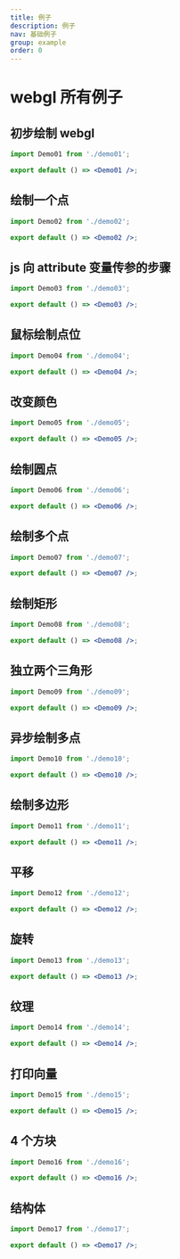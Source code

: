 ```yaml
---
title: 例子
description: 例子
nav: 基础例子
group: example
order: 0
---
```


# webgl 所有例子

## 初步绘制 webgl

```jsx
import Demo01 from './demo01';

export default () => <Demo01 />;
```

## 绘制一个点

```jsx
import Demo02 from './demo02';

export default () => <Demo02 />;
```

## js 向 attribute 变量传参的步骤

```jsx
import Demo03 from './demo03';

export default () => <Demo03 />;
```

## 鼠标绘制点位

```jsx
import Demo04 from './demo04';

export default () => <Demo04 />;
```

## 改变颜色

```jsx
import Demo05 from './demo05';

export default () => <Demo05 />;
```

## 绘制圆点

```jsx
import Demo06 from './demo06';

export default () => <Demo06 />;
```

## 绘制多个点

```jsx
import Demo07 from './demo07';

export default () => <Demo07 />;
```

## 绘制矩形

```jsx
import Demo08 from './demo08';

export default () => <Demo08 />;
```

## 独立两个三角形

```jsx
import Demo09 from './demo09';

export default () => <Demo09 />;
```

## 异步绘制多点

```jsx
import Demo10 from './demo10';

export default () => <Demo10 />;
```

## 绘制多边形

```jsx
import Demo11 from './demo11';

export default () => <Demo11 />;
```

## 平移

```jsx
import Demo12 from './demo12';

export default () => <Demo12 />;
```

## 旋转

```jsx
import Demo13 from './demo13';

export default () => <Demo13 />;
```

## 纹理

```jsx
import Demo14 from './demo14';

export default () => <Demo14 />;
```

## 打印向量

```jsx
import Demo15 from './demo15';

export default () => <Demo15 />;
```

## 4 个方块

```jsx
import Demo16 from './demo16';

export default () => <Demo16 />;
```

## 结构体

```jsx
import Demo17 from './demo17';

export default () => <Demo17 />;
```
